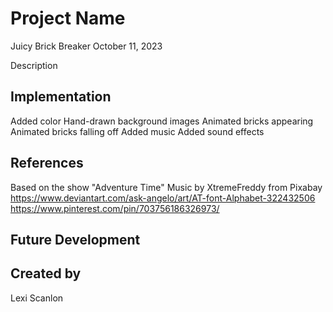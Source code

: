 # Project Name
Juicy Brick Breaker
October 11, 2023

Description


## Implementation
Added color
Hand-drawn background images
Animated bricks appearing
Animated bricks falling off
Added music
Added sound effects

## References
Based on the show "Adventure Time"
Music by XtremeFreddy from Pixabay
https://www.deviantart.com/ask-angelo/art/AT-font-Alphabet-322432506
https://www.pinterest.com/pin/703756186326973/

## Future Development


## Created by
Lexi Scanlon

